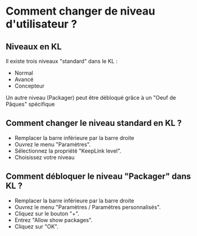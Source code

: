 Comment changer de niveau d'utilisateur ?
==
Niveaux en KL
-
Il existe trois niveaux "standard" dans le KL :
* Normal
* Avancé
* Concepteur

Un autre niveau (Packager) peut être débloqué grâce à un "Oeuf de Pâques" spécifique

Comment changer le niveau standard en KL ?
-
* Remplacer la barre inférieure par la barre droite
* Ouvrez le menu "Paramètres".
* Sélectionnez la propriété "KeepLink level".
* Choisissez votre niveau

Comment débloquer le niveau "Packager" dans KL ?
-
* Remplacer la barre inférieure par la barre droite
* Ouvrez le menu "Paramètres / Paramètres personnalisés".
* Cliquez sur le bouton "+".
* Entrez "Allow show packages".
* Cliquez sur "OK".
